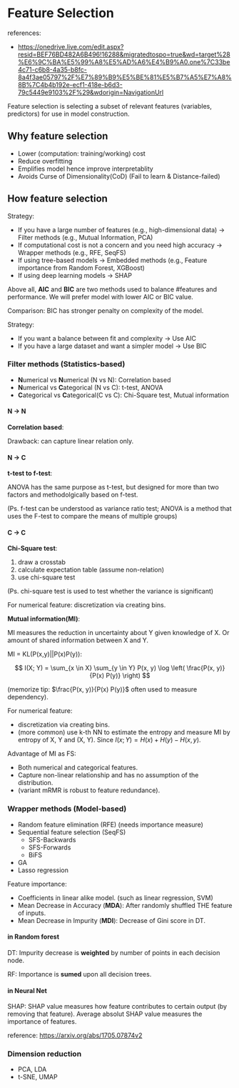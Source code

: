 
# Feature Selection
references: 
- https://onedrive.live.com/edit.aspx?resid=BEF76BD482A6B496!16288&migratedtospo=true&wd=target%28%E6%9C%BA%E5%99%A8%E5%AD%A6%E4%B9%A0.one%7C33be4c71-c6b8-4a35-b8fc-8a4f3ae05797%2F%E7%89%B9%E5%BE%81%E5%B7%A5%E7%A8%8B%7C4b4b192e-ecf1-418e-b6d3-79c5449e9103%2F%29&wdorigin=NavigationUrl

Feature selection is selecting a subset of relevant features (variables, predictors) for use in model construction.

## Why feature selection

- Lower (computation: training/working) cost
- Reduce overfitting
- Emplifies model hence improve interpretablity
- Avoids Curse of Dimensionality(CoD) (Fail to learn & Distance-failed)


## How feature selection

Strategy: 
- If you have a large number of features (e.g., high-dimensional data) → Filter methods (e.g., Mutual Information, PCA)
- If computational cost is not a concern and you need high accuracy → Wrapper methods (e.g., RFE, SeqFS)
- If using tree-based models → Embedded methods (e.g., Feature importance from Random Forest, XGBoost)
- If using deep learning models → SHAP


Above all, **AIC** and **BIC** are two methods used to balance #features and performance.
We will prefer model with lower AIC or BIC value.

Comparison:
BIC has stronger penalty on complexity of the model.

Strategy:
- If you want a balance between fit and complexity → Use AIC
- If you have a large dataset and want a simpler model → Use BIC

### Filter methods (Statistics-based)

-  **N**umerical vs **N**umerical (N vs N): Correlation based
- **N**umerical vs **C**ategorical (N vs C): t-test, ANOVA
- **C**ategorical vs **C**ategorical(C vs C): Chi-Square test, Mutual information 

#### N -> N

**Correlation based**:

Drawback: can capture linear relation only.

#### N -> C

**t-test to f-test**:

ANOVA has the same purpose as t-test, but designed for more than two factors and methodolgically based on f-test.

(Ps. f-test can be understood as variance ratio test; ANOVA is a method that uses the F-test to compare the means of multiple groups)

#### C -> C

**Chi-Square test**:

1. draw a crosstab
2. calculate expectation table (assume non-relation)
3. use chi-square test

(Ps. chi-square test is used to test whether the variance is significant)

For numerical feature: discretization via creating bins.

**Mutual information(MI)**:

MI measures the reduction in uncertainty about Y given knowledge of X.
Or amount of shared information between X and Y.

MI = KL(P(x,y)||P(x)P(y)):

$$
I(X; Y) = \sum_{x \in X} \sum_{y \in Y} P(x, y) \log \left( \frac{P(x, y)}{P(x) P(y)} \right)
$$

(memorize tip: $\frac{P(x, y)}{P(x) P(y)}$ often used to measure dependency).

For numerical feature: 
- discretization via creating bins.
- (more common) use k-th NN to estimate the entropy and measure MI by entropy of X, Y and (X, Y).
Since $I(x; Y)=H(x)+H(y)-H(x, y)$.

Advantage of MI as FS:
- Both numerical and categorical features.
- Capture non-linear relationship and has no assumption of the distribution.
- (variant mRMR is robust to feature redundance).

### Wrapper methods (Model-based)

- Random feature elimination (RFE) (needs importance measure)
- Sequential feature selection (SeqFS)
  - SFS-Backwards 
  - SFS-Forwards
  - BiFS
- GA
- Lasso regression

Feature importance:
- Coefficients in linear alike model. (such as linear regression, SVM)
- Mean Decrease in Accuracy (**MDA**): After randomly shuffled THE feature of inputs.
- Mean Decrease in Impurity (**MDI**): Decrease of Gini score in DT.

#### in Random forest

DT: Impurity decrease is **weighted** by number of points in each decision node.

RF: Importance is **sumed** upon all decision trees. 

#### in Neural Net

SHAP: 
SHAP value measures how feature contributes to certain output (by removing that feature). 
Average absolut SHAP value measures the importance of features.

reference: https://arxiv.org/abs/1705.07874v2

### Dimension reduction
- PCA, LDA
- t-SNE, UMAP